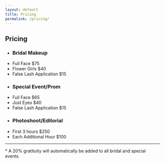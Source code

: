```yaml
---
layout: default
title: Pricing
permalink: /pricing/
---
```


<h2 class="page-title">Pricing</h2>
<div class="pricing">
	<ul>
		<li class="pricing-title-row"><h3 class="primary-color">Bridal Makeup</h3></li>
		<li>Full Face $75</li>
		<li>Flower Girls $40</li>
		<li>False Lash Application $15</li>
	</ul>		
	<ul>
		<li class="pricing-title-row"><h3 class="primary-color">Special Event/Prom</h3></li>
		<li>Full Face $65</li>
		<li>Just Eyes $40</li>
		<li>False Lash Application $15</li>
	</ul>		
	<ul>
		<li class="pricing-title-row"><h3 class="primary-color">Photoshoot/Editorial</h3></li>
		<li>First 3 hours $250</li>
		<li>Each Additional Hour $100</li>
	</ul>
	<hr>
	<p>* A 20% gratituity will automatically be added to all bridal and special events</p>			
</div>